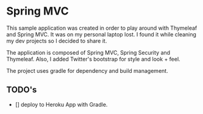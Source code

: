 # Spring MVC 

This sample application was created in order to play around with Thymeleaf and Spring MVC.  It was on my personal laptop lost. I found it while cleaning my dev projects so I decided to share it.

The application is composed of Spring MVC, Spring Security and Thymeleaf.  Also, I added Twitter's bootstrap for style and look + feel.

The project uses gradle for dependency and build management.

## TODO's
- [] deploy to Heroku App with Gradle.
